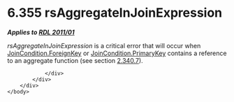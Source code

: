 <html dir="LTR" xmlns:mshelp="http://msdn.microsoft.com/mshelp" xmlns:ddue="http://ddue.schemas.microsoft.com/authoring/2003/5" xmlns:xlink="http://www.w3.org/1999/xlink" xmlns:tool="http://www.microsoft.com/tooltip">
    <head>
        <meta http-equiv="Content-Type" content="text/html; CHARSET=utf-8"></meta>
        <meta name="save" content="history"></meta>
        <title>6.355 rsAggregateInJoinExpression</title>
        <xml>
            <mshelp:toctitle title="6.355 rsAggregateInJoinExpression"></mshelp:toctitle>
            <mshelp:rltitle title="[MS-RDL]: rsAggregateInJoinExpression"></mshelp:rltitle>
            <mshelp:keyword index="A" term="1e563a31-4bd2-4089-a771-f4e9f9678e75"></mshelp:keyword>
            <mshelp:attr name="DCSext.ContentType" value="open specification"></mshelp:attr>
            <mshelp:attr name="AssetID" value="1e563a31-4bd2-4089-a771-f4e9f9678e75"></mshelp:attr>
            <mshelp:attr name="TopicType" value="kbRef"></mshelp:attr>
            <mshelp:attr name="DCSext.Title" value="[MS-RDL]: rsAggregateInJoinExpression" />
        </xml>
    </head>
    <body>
        <div id="header">
            <h1 class="heading">6.355 rsAggregateInJoinExpression</h1>
        </div>
        <div id="mainSection">
            <div id="mainBody">
                <div id="allHistory" class="saveHistory"></div>
                <div id="sectionSection0" class="section" name="collapseableSection">
                    

<p><b><i>Applies to </i></b><a href="bf2bab1a-b608-4bcc-b718-1cc1baa9579c.md"><b><i>RDL 2011/01</i></b></a></p>

<p><i>rsAggregateInJoinExpression</i> is a critical error that
will occur when <a href="470a76af-4897-4b8f-8ee2-a00f25f2ea53.md">JoinCondition.ForeignKey</a>
or <a href="3646b194-1f1b-433e-90c3-3255d3d371cc.md">JoinCondition.PrimaryKey</a>
contains a reference to an aggregate function (see section <a href="09f5ae53-6d57-4484-9032-3068832a0773.md">2.340.7</a>).</p>


                </div>
            </div>
        </div>
    </body>
</html>